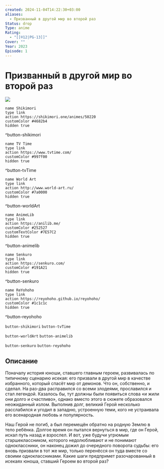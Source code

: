 ```yaml
---
created: 2024-11-04T14:22:30+03:00
aliases:
  - Призванный в другой мир во второй раз
Status: drop
Type: anime
Rating:
  - "[[®️12|PG-13]]"
Cover: ""
Year: 2023
Episode: 1
---
```


# Призванный в другой мир во второй раз

![](https://nyaa.shikimori.one/uploads/poster/animes/50220/7779c04f415e0b5be569fa430639b94a.jpeg)

```button
name Shikimori
type link
action https://shikimori.one/animes/50220
customColor #4682b4
hidden true
```
^button-shikimori

```button
name TV Time
type link
action https://www.tvtime.com/
customColor #997f00
hidden true
```
^button-tvTime

```button
name World Art
type link
action http://www.world-art.ru/
customColor #7a0000
hidden true
```
^button-worldArt

```button
name AnimeLib
type link
action https://anilib.me/
customColor #252527
customTextColor #7E57C2
hidden true
```
^button-animelib

```button
name Senkuro
type link
action https://senkuro.com/
customColor #191A21
hidden true
```
^button-senkuro

```button
name ReYohoho
type link
action https://reyohoho.github.io/reyohoho/
customColor #1c1c1c
hidden true
```
^button-reyohoho

`button-shikimori` `button-tvTime`

`button-worldArt` `button-animelib`

`button-senkuro` `button-reyohoho`

## Описание

Поначалу история юноши, ставшего главным героем, развивалась по типичному сценарию исекая: его призвали в другой мир в качестве избранного, который спасёт мир от демонов. Что он, собственно, и сделал. На раз-два расправился со всеми злодеями, прославился и стал легендой. Казалось бы, тут должны были появиться слова «и жили они долго и счастливо», однако вместо этого в сюжете образовался неожиданный излом. Выполнив долг, великий Герой несколько расслабился и угодил в западню, устроенную теми, кого не устраивала его всенародная любовь и популярность.

Наш Герой не погиб, а был перемещён обратно на родную Землю в тело ребёнка. Долгое время он пытался вернуться в мир, где он Герой, искал путь назад и взрослел. И вот, уже будучи угрюмым старшеклассником, которого недолюбливают и не понимают одноклассники, он наконец дожил до очередного поворота судьбы: его вновь призвали в тот же мир, только перенёсся он туда вместе со своими одноклассниками. Какие шаги предпримет разочарованный в исекаях юноша, ставший Героем во второй раз?
